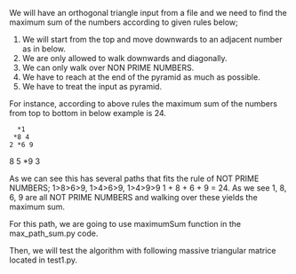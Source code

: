 We will have an orthogonal triangle input from a file and we need to find the maximum sum of the numbers according to given rules below;

1. We will start from the top and move downwards to an adjacent number as in below.
2. We are only allowed to walk downwards and diagonally.
3. We can only walk over NON PRIME NUMBERS.
4. We have to reach at the end of the pyramid as much as possible.
5. We have to treat the input as pyramid.

For instance, according to above rules the maximum sum of the numbers from top to bottom in below example is 24.

      *1
     *8 4
    2 *6 9
   8 5 *9 3

As we can see this has several paths that fits the rule of NOT PRIME NUMBERS; 1>8>6>9, 1>4>6>9, 1>4>9>9
1 + 8 + 6 + 9 = 24.  As we see 1, 8, 6, 9 are all NOT PRIME NUMBERS and walking over these yields the maximum sum.

For this path, we are going to use maximumSum function in the max_path_sum.py code.

Then, we will test the algorithm with following massive triangular matrice located in test1.py.
